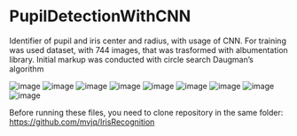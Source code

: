 # PupilDetectionWithCNN
Identifier of pupil and iris center and radius, with usage of CNN.
For training was used dataset, with 744 images, that was trasformed with albumentation library.
Initial markup was conducted with circle search Daugman’s algorithm

![image](https://user-images.githubusercontent.com/34193118/142198474-48b5d166-94cf-4e76-b3eb-73bab205eea5.png)
![image](https://user-images.githubusercontent.com/34193118/142198493-f0b34709-3c18-431b-97c2-bb9e369a7d82.png)
![image](https://user-images.githubusercontent.com/34193118/142198531-46eb4cff-fe5a-4886-aed6-9f151929b423.png)
![image](https://user-images.githubusercontent.com/34193118/142198554-64534360-31fa-4329-8134-465f86d1a20f.png)
![image](https://user-images.githubusercontent.com/34193118/142198582-4f6a846e-b666-4207-ba19-d66fab963a16.png)
![image](https://user-images.githubusercontent.com/34193118/142198592-11698122-07ff-4cb9-abd8-31772973d558.png)
![image](https://user-images.githubusercontent.com/34193118/142198601-b3273929-a0fc-4b31-b48a-1bbc67d23dff.png)
![image](https://user-images.githubusercontent.com/34193118/142198617-9318e45c-1d9a-4e9c-b5ad-c00ca8f294c1.png)
![image](https://user-images.githubusercontent.com/34193118/142198625-acbd9689-a455-4a10-8d49-d5afee396b08.png)

Before running these files, you need to clone  repository in the same folder: https://github.com/mvjq/IrisRecognition
